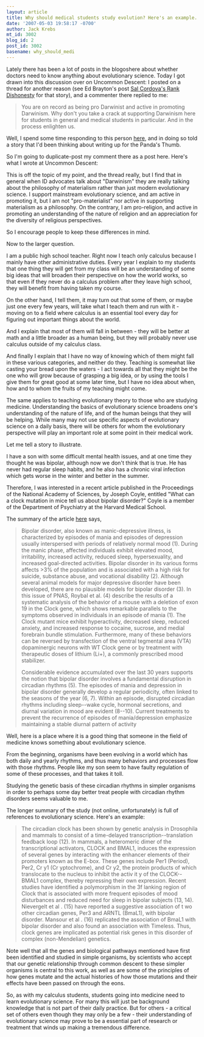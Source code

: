```yaml
---
layout: article
title: Why should medical students study evolution? Here's an example.
date: '2007-05-03 19:58:17 -0700'
author: Jack Krebs
mt_id: 3002
blog_id: 2
post_id: 3002
basename: why_should_medi
---
```

Lately there has been a lot of posts in the blogoshere about whether doctors need to know anything about evolutionary science.  Today I got drawn into this discussion over on Uncommon Descent: I posted on a thread for another reason (see Ed Brayton's post [Sal Cordova's Rank Dishonesty](http://scienceblogs.com/dispatches/2007/05/sal_cordovas_rank_dishonesty.php) for that story), and a commenter there replied to me:

> You are on record as being pro Darwinist and active in promoting Darwinism. Why don't you take a crack at supporting Darwinism here for students in general and medical students in particular. And in the process enlighten us.

Well, I spend some time responding to this person [here](http://www.uncommondescent.com/education/darwin-dissed-by-doctors-but-a-design-revolution-continues-at-mit/#comment-119761), and in doing so told a story that I'd been thinking about writing up for the Panda's Thumb.

So I'm going to duplicate-post my comment there as a post here.  Here's what I wrote at Uncommon Descent:

This is off the topic of my point, and the thread really, but I find that in general when ID advocates talk about "Darwinism" they are really talking about the philosophy of materialism rather than just modern evolutionary science.  I support mainstream evolutionary science, and am active in promoting it, but I am not "pro-materialist" nor active in supporting materialism as a philosophy.  On the contrary, I am pro-religion, and active in promoting an understanding of the nature of religion and an appreciation for the diversity of religious perspectives.

So I encourage people to keep these differences in mind.

Now to the larger question.

I am a public high school teacher.  Right now I teach only calculus because I mainly have other administrative duties.  Every year I explain to my students that one thing they will get from my class will be an understanding of some big ideas that will broaden their perspective on how the world works, so that even if they never do a calculus problem after they leave high school, they will benefit from having taken my course.

On the other hand, I tell them, it may turn out that some of them, or maybe just one every few years, will take what I teach them and run with it - moving on to a field where calculus is an essential tool every day for figuring out important things about the world.

And I explain that most of them will fall in between - they will be better at math and a little broader as a human being, but they will probably never use calculus outside of my calculus class.

And finally I explain that I have no way of knowing which of them might fall in these various categories, and neither do they.  Teaching is somewhat like casting your bread upon the waters - I act towards all that they might be the one who will grow because of grasping a big idea, or by using the tools I give them for great good at some later time, but I have no idea about when, how and to whom the fruits of my teaching might come.

The same applies to teaching evolutionary theory to those who are studying medicine.  Understanding the basics of evolutionary science broadens one's understanding of the nature of life, and of the human beings that they will be helping.  While many may not use specific aspects of evolutionary science on a daily basis, there will be others for whom the evolutionary perspective will play an important role at some point in their medical work.

Let me tell a story to illustrate.

I have a son with some difficult mental health issues, and at one time they thought he was bipolar, although now we don't think that is true.  He has never had regular sleep habits, and he also has a chronic viral infection which gets worse in the winter and better in the summer.

Therefore, I was interested in a recent article published in the Proceedings of the National Academy of Sciences, by Joseph Coyle, entitled "What can a clock mutation in mice tell us about bipolar disorder?"  Coyle is a member of the Department of Psychiatry at the Harvard Medical School.

The summary of the article [here](http://www.pnas.org/cgi/content/extract/104/15/6097) says,

> Bipolar disorder, also known as manic-depressive illness, is characterized by episodes of mania and episodes of depression usually interspersed with periods of relatively normal mood (1). During the manic phase, affected individuals exhibit elevated mood, irritability, increased activity, reduced sleep, hypersexuality, and increased goal-directed activities. Bipolar disorder in its various forms affects &gt;3% of the population and is associated with a high risk for suicide, substance abuse, and vocational disability (2). Although several animal models for major depressive disorder have been developed, there are no plausible models for bipolar disorder (3). In this issue of PNAS, Roybal et al. (4) describe the results of a systematic analysis of the behavior of a mouse with a deletion of exon 19 in the Clock gene, which shows remarkable parallels to the symptoms observed in individuals in an episode of mania (1). The Clock mutant mice exhibit hyperactivity, decreased sleep, reduced anxiety, and increased response to cocaine, sucrose, and medial forebrain bundle stimulation. Furthermore, many of these behaviors can be reversed by transfection of the ventral tegmental area (VTA) dopaminergic neurons with WT Clock gene or by treatment with therapeutic doses of lithium (Li+), a commonly prescribed mood stabilizer.
> 
> Considerable evidence accumulated over the last 30 years supports the notion that bipolar disorder involves a fundamental disruption in circadian rhythms (5). The episodes of mania and depression in bipolar disorder generally develop a regular periodicity, often linked to the seasons of the year (6, 7). Within an episode, disrupted circadian rhythms including sleep--wake cycle, hormonal secretions, and diurnal variation in mood are evident (8--10). Current treatments to prevent the recurrence of episodes of mania/depression emphasize maintaining a stable diurnal pattern of activity

Well, here is a place where it is a good thing that someone in the field of medicine knows something about evolutionary science.

From the beginning, organisms have been evolving in a world which has both daily and yearly rhythms, and thus many behaviors and processes flow with those rhythms.  People like my son seem to have faulty regulation of some of these processes, and that takes it toll.

Studying the genetic basis of these circadian rhythms in simpler organisms in order to perhaps some day better treat people with circadian rhythm disorders seems valuable to me.  

The longer summary of the study (not online, unfortunately) is full of references to evolutionary science.  Here's an example:

> The circadian clock has been shown by genetic analysis in Drosophila and mammals to consist of a time-delayed transcription--translation feedback loop (12). In mammals, a heteromeric dimer of the transcriptional activators, CLOCK and BMAL1, induces the expression of several genes by interacting with the enhancer elements of their promoters known as the E-box. These genes include Per1 (Period), Per2, Cr y1 (Cr yptochrome), and Cr y2, the protein products of which translocate to the nucleus to inhibit the activ it y of the CLOCK--BMAL1 complex, thereby repressing their own expression. Recent studies have identified a polymorphism in the 3f lanking region of Clock that is associated with more frequent episodes of mood disturbances and reduced need for sleep in bipolar subjects (13, 14). Nievergelt et al . (15) have reported a suggestive association of t wo other circadian genes, Per3 and ARNTL (BmaL1), with bipolar disorder. Mansour et al . (16) replicated the association of BmaL1 with bipolar disorder and also found an association with Timeless. Thus, clock genes are implicated as potential risk genes in this disorder of complex (non-Mendelian) genetics.

Note well that all the genes and biological pathways mentioned have first been identified and studied in simple organisms, by scientists who accept that our genetic relationship through common descent to these simpler organisms is central to this work, as well as are some of the principles of how genes mutate and the actual histories of how those mutations and their effects have been passed on through the eons.

So, as with my calculus students, students going into medicine need to learn evolutionary science.  For many this will just be background knowledge that is not part of their daily practice.  But for others - a critical set of others even though they may only be a few - their understanding of evolutionary science may prove to be a essential part of research or treatment that winds up making a tremendous difference.
